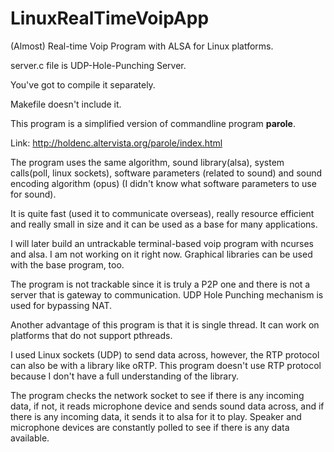 # LinuxRealTimeVoipApp
(Almost) Real-time Voip Program with ALSA for Linux platforms.

server.c file is UDP-Hole-Punching Server.

You've got to compile it separately.

Makefile doesn't include it.

This program is a simplified version of commandline program **parole**.

Link: http://holdenc.altervista.org/parole/index.html

The program uses the same algorithm, sound library(alsa), system calls(poll, linux sockets), software parameters (related to sound) and sound encoding algorithm (opus) (I didn't know what software parameters to use for sound).

It is quite fast (used it to communicate overseas), really resource efficient and really small in size and it can be used as a base for many applications.

I will later build an untrackable terminal-based voip program with ncurses and alsa. I am not working on it right now. Graphical libraries can be used with the base program, too.

The program is not trackable since it is truly a P2P one and there is not a server that is gateway to communication. UDP Hole Punching mechanism is used for bypassing NAT.

Another advantage of this program is that it is single thread. It can work on platforms that do not support pthreads.

I used Linux sockets (UDP) to send data across, however, the RTP protocol can also be with a library like oRTP. This program doesn't use RTP protocol because I don't have a full understanding of the library.

The program checks the network socket to see if there is any incoming data, if not, it reads microphone device and sends sound data across, and if there is any incoming data, it sends it to alsa for it to play. Speaker and microphone devices are constantly polled to see if there is any data available.


